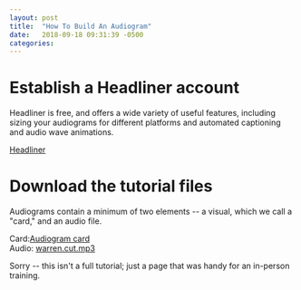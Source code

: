 ```yaml
---
layout: post
title:  "How To Build An Audiogram"
date:   2018-09-18 09:31:39 -0500
categories:
---
```


# Establish a Headliner account

Headliner is free, and offers a wide variety of useful features, including sizing your audiograms for different platforms and automated captioning and audio wave animations.

<a href = "https://www.headliner.app/">Headliner</a>

# Download the tutorial files

Audiograms contain a minimum of two elements -- a visual, which we call a "card," and an audio file.

Card:<a href ="https://drive.google.com/file/d/181E_XON7UB7wE7A5yAO5aWoL8X19kHxC/view?usp=sharing">Audiogram card</A><br>
Audio: <a href ="https://drive.google.com/open?id=17iUHX1ggjUt1hmp1doZcUfJkORqj1aYb">warren.cut.mp3</A><br>

Sorry -- this isn't a full tutorial; just a page that was handy for an in-person training. 
